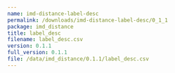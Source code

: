 ```yaml
---
name: imd-distance-label-desc
permalink: /downloads/imd-distance-label-desc/0_1_1
package: imd_distance
title: label_desc
filename: label_desc.csv
version: 0.1.1
full_version: 0.1.1
file: /data/imd_distance/0.1.1/label_desc.csv
---
```

